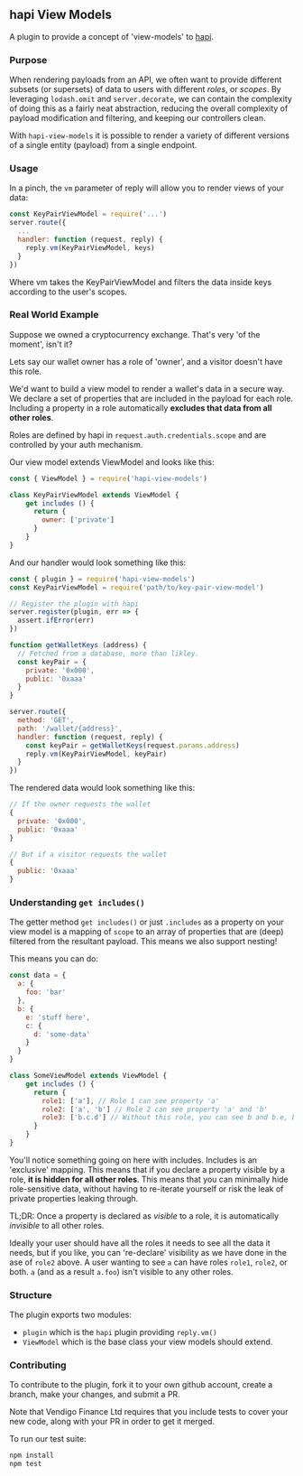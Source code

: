 ## hapi View Models

A plugin to provide a concept of 'view-models' to [hapi](https://hapijs.com).

### Purpose

When rendering payloads from an API, we often want to provide different subsets (or supersets) of data to users with different *roles*, or *scopes*. By leveraging `lodash.omit` and `server.decorate`, we can contain the complexity of doing this as a fairly neat abstraction, reducing the overall complexity of payload modification and filtering, and keeping our controllers clean.

With `hapi-view-models` it is possible to render a variety of different versions of a single entity (payload) from a single endpoint.

### Usage

In a pinch, the `vm` parameter of reply will allow you to render views of your data:

```javascript
const KeyPairViewModel = require('...')
server.route({
  ...
  handler: function (request, reply) {
    reply.vm(KeyPairViewModel, keys)
  }
})
```

Where vm takes the KeyPairViewModel and filters the data inside keys according to the user's scopes.

### Real World Example

Suppose we owned a cryptocurrency exchange. That's very 'of the moment', isn't it?

Lets say our wallet owner has a role of 'owner', and a visitor doesn't have this role.

We'd want to build a view model to render a wallet's data in a secure way. We declare a set of properties that are included in the payload for each role. Including a property in a role automatically **excludes that data from all other roles**.

Roles are defined by hapi in `request.auth.credentials.scope` and are controlled by your auth mechanism.

Our view model extends ViewModel and looks like this:

```javascript
const { ViewModel } = require('hapi-view-models')

class KeyPairViewModel extends ViewModel {
    get includes () {
      return {
        owner: ['private']
      }
    }
}
```

And our handler would look something like this:

```javascript
const { plugin } = require('hapi-view-models')
const KeyPairViewModel = require('path/to/key-pair-view-model')

// Register the plugin with hapi
server.register(plugin, err => {
  assert.ifError(err)
})

function getWalletKeys (address) {
  // Fetched from a database, more than likley.
  const keyPair = {
    private: '0x000',
    public: '0xaaa'
  }
}

server.route({
  method: 'GET',
  path: '/wallet/{address}',
  handler: function (request, reply) {
    const keyPair = getWalletKeys(request.params.address)
    reply.vm(KeyPairViewModel, keyPair)
  }
})
```

The rendered data would look something like this:

```javascript
// If the owner requests the wallet
{
  private: '0x000',
  public: '0xaaa'
}

// But if a visitor requests the wallet
{
  public: '0xaaa'
}
```

### Understanding `get includes()`

The getter method `get includes()` or just `.includes` as a property on your view model is a mapping of `scope` to an array of properties that are (deep) filtered from the resultant payload. This means we also support nesting!

This means you can do:

```javascript
const data = {
  a: { 
    foo: 'bar'
  },
  b: { 
    e: 'stuff here',
    c: {
      d: 'some-data'
    }
  }
}

class SomeViewModel extends ViewModel {
    get includes () {
      return {
        role1: ['a'], // Role 1 can see property 'a'
        role2: ['a', 'b'] // Role 2 can see property 'a' and 'b'
        role3: ['b.c.d'] // Without this role, you can see b and b.e, but the contents of b.c will be '{}' as 'b.c.d' is hidden.
      }
    }
}
```

You'll notice something going on here with includes. Includes is an 'exclusive' mapping. This means that if you declare a property visible by a role, **it is hidden for all other roles**. This means that you can minimally hide role-sensitive data, without having to re-iterate yourself or risk the leak of private properties leaking through.

TL;DR: Once a property is declared as *visible* to a role, it is automatically *invisible* to all other roles.

Ideally your user should have all the roles it needs to see all the data it needs, but if you like, you can 're-declare' visibility as we have done in the ase of `role2` above. A user wanting to see `a` can have roles `role1`, `role2`, or both. `a` (and as a result `a.foo`) isn't visible to any other roles.

### Structure

The plugin exports two modules:

  * `plugin` which is the `hapi` plugin providing `reply.vm()`
  * `ViewModel` which is the base class your view models should extend.

### Contributing

To contribute to the plugin, fork it to your own github account, create a branch, make your changes, and submit a PR.

Note that Vendigo Finance Ltd requires that you include tests to cover your new code, along with your PR in order to get it merged.

To run our test suite:

```bash
npm install
npm test
```
